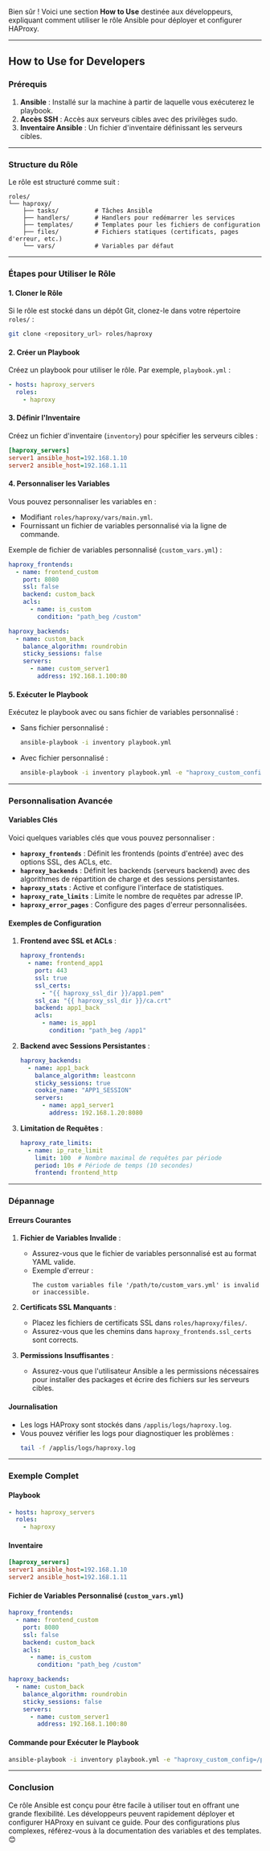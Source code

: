 Bien sûr ! Voici une section **How to Use** destinée aux développeurs, expliquant comment utiliser le rôle Ansible pour déployer et configurer HAProxy.

---

## **How to Use for Developers**

### **Prérequis**
1. **Ansible** : Installé sur la machine à partir de laquelle vous exécuterez le playbook.
2. **Accès SSH** : Accès aux serveurs cibles avec des privilèges sudo.
3. **Inventaire Ansible** : Un fichier d'inventaire définissant les serveurs cibles.

---

### **Structure du Rôle**
Le rôle est structuré comme suit :
```
roles/
└── haproxy/
    ├── tasks/          # Tâches Ansible
    ├── handlers/       # Handlers pour redémarrer les services
    ├── templates/      # Templates pour les fichiers de configuration
    ├── files/          # Fichiers statiques (certificats, pages d'erreur, etc.)
    └── vars/           # Variables par défaut
```

---

### **Étapes pour Utiliser le Rôle**

#### 1. **Cloner le Rôle**
Si le rôle est stocké dans un dépôt Git, clonez-le dans votre répertoire `roles/` :
```bash
git clone <repository_url> roles/haproxy
```

#### 2. **Créer un Playbook**
Créez un playbook pour utiliser le rôle. Par exemple, `playbook.yml` :
```yaml
- hosts: haproxy_servers
  roles:
    - haproxy
```

#### 3. **Définir l'Inventaire**
Créez un fichier d'inventaire (`inventory`) pour spécifier les serveurs cibles :
```ini
[haproxy_servers]
server1 ansible_host=192.168.1.10
server2 ansible_host=192.168.1.11
```

#### 4. **Personnaliser les Variables**
Vous pouvez personnaliser les variables en :
- Modifiant `roles/haproxy/vars/main.yml`.
- Fournissant un fichier de variables personnalisé via la ligne de commande.

Exemple de fichier de variables personnalisé (`custom_vars.yml`) :
```yaml
haproxy_frontends:
  - name: frontend_custom
    port: 8080
    ssl: false
    backend: custom_back
    acls:
      - name: is_custom
        condition: "path_beg /custom"

haproxy_backends:
  - name: custom_back
    balance_algorithm: roundrobin
    sticky_sessions: false
    servers:
      - name: custom_server1
        address: 192.168.1.100:80
```

#### 5. **Exécuter le Playbook**
Exécutez le playbook avec ou sans fichier de variables personnalisé :

- Sans fichier personnalisé :
  ```bash
  ansible-playbook -i inventory playbook.yml
  ```

- Avec fichier personnalisé :
  ```bash
  ansible-playbook -i inventory playbook.yml -e "haproxy_custom_config=/path/to/custom_vars.yml"
  ```

---

### **Personnalisation Avancée**

#### **Variables Clés**
Voici quelques variables clés que vous pouvez personnaliser :

- **`haproxy_frontends`** : Définit les frontends (points d'entrée) avec des options SSL, des ACLs, etc.
- **`haproxy_backends`** : Définit les backends (serveurs backend) avec des algorithmes de répartition de charge et des sessions persistantes.
- **`haproxy_stats`** : Active et configure l'interface de statistiques.
- **`haproxy_rate_limits`** : Limite le nombre de requêtes par adresse IP.
- **`haproxy_error_pages`** : Configure des pages d'erreur personnalisées.

#### **Exemples de Configuration**

1. **Frontend avec SSL et ACLs** :
   ```yaml
   haproxy_frontends:
     - name: frontend_app1
       port: 443
       ssl: true
       ssl_certs:
         - "{{ haproxy_ssl_dir }}/app1.pem"
       ssl_ca: "{{ haproxy_ssl_dir }}/ca.crt"
       backend: app1_back
       acls:
         - name: is_app1
           condition: "path_beg /app1"
   ```

2. **Backend avec Sessions Persistantes** :
   ```yaml
   haproxy_backends:
     - name: app1_back
       balance_algorithm: leastconn
       sticky_sessions: true
       cookie_name: "APP1_SESSION"
       servers:
         - name: app1_server1
           address: 192.168.1.20:8080
   ```

3. **Limitation de Requêtes** :
   ```yaml
   haproxy_rate_limits:
     - name: ip_rate_limit
       limit: 100  # Nombre maximal de requêtes par période
       period: 10s # Période de temps (10 secondes)
       frontend: frontend_http
   ```

---

### **Dépannage**

#### **Erreurs Courantes**
1. **Fichier de Variables Invalide** :
   - Assurez-vous que le fichier de variables personnalisé est au format YAML valide.
   - Exemple d'erreur :
     ```
     The custom variables file '/path/to/custom_vars.yml' is invalid or inaccessible.
     ```

2. **Certificats SSL Manquants** :
   - Placez les fichiers de certificats SSL dans `roles/haproxy/files/`.
   - Assurez-vous que les chemins dans `haproxy_frontends.ssl_certs` sont corrects.

3. **Permissions Insuffisantes** :
   - Assurez-vous que l'utilisateur Ansible a les permissions nécessaires pour installer des packages et écrire des fichiers sur les serveurs cibles.

#### **Journalisation**
- Les logs HAProxy sont stockés dans `/applis/logs/haproxy.log`.
- Vous pouvez vérifier les logs pour diagnostiquer les problèmes :
  ```bash
  tail -f /applis/logs/haproxy.log
  ```

---

### **Exemple Complet**

#### **Playbook**
```yaml
- hosts: haproxy_servers
  roles:
    - haproxy
```

#### **Inventaire**
```ini
[haproxy_servers]
server1 ansible_host=192.168.1.10
server2 ansible_host=192.168.1.11
```

#### **Fichier de Variables Personnalisé (`custom_vars.yml`)**
```yaml
haproxy_frontends:
  - name: frontend_custom
    port: 8080
    ssl: false
    backend: custom_back
    acls:
      - name: is_custom
        condition: "path_beg /custom"

haproxy_backends:
  - name: custom_back
    balance_algorithm: roundrobin
    sticky_sessions: false
    servers:
      - name: custom_server1
        address: 192.168.1.100:80
```

#### **Commande pour Exécuter le Playbook**
```bash
ansible-playbook -i inventory playbook.yml -e "haproxy_custom_config=/path/to/custom_vars.yml"
```

---

### **Conclusion**
Ce rôle Ansible est conçu pour être facile à utiliser tout en offrant une grande flexibilité. Les développeurs peuvent rapidement déployer et configurer HAProxy en suivant ce guide. Pour des configurations plus complexes, référez-vous à la documentation des variables et des templates. 😊
